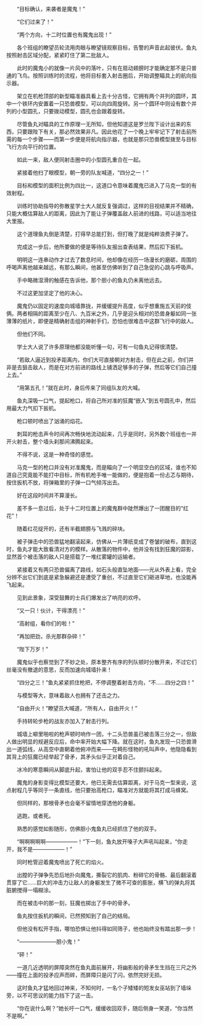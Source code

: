 　　“目标确认，来袭者是魔鬼！”

　　“它们过来了！”

　　“两个方向，十二时位置也有魔鬼出现！”

　　各个班组的瞭望员轮流用肉眼与瞭望镜观察目标，告警的声音此起彼伏。鱼丸按照射击区域分配，紧紧盯住了第二批敌人。

　　此时的魔鬼小的就像一片风中的落叶，只有在扇动翅膀时才能确定那不是只普通的飞鸟。按照训练时的流程，他将目标套入射击圈后，开始调整瞄具上的航向指示器。

　　架立在机枪顶部的新型瞄准器具看上去十分古怪，它拥有两个并列的圆环，其中一个铁环内安置着一只恐兽模型，可以向四周旋转。另一个圆环中则设有数个并列的小型圆孔，只要拨动模型，圆孔也会跟着旋转。

　　尽管鱼丸对瞄具的工作原理一无所知，但他知道这是罗兰陛下设计出来的东西，只要跟陛下有关，那必然效果非凡。因此他花了一个晚上牢牢记下了射击前所需的每一个步骤——而第一步便是将航向指示器，也就是那只恐兽模型拨至与目标飞行方向平行的位置。

　　如此一来，敌人便同射击圈中的小型圆孔重合在一起。

　　紧接着他扫了眼模型，朝一旁的队友喊道，“四分之一！”

　　目标和模型的面积比例为四比一，这道口令意味着魔鬼已进入了马克一型的有效射程。

　　训练时协助指导的弥散星学士大人就反复强调过，这样的目视结果并不精确，只能大概估算敌人的距离，因此为了能让子弹覆盖敌人前进的线路，可以适当地往大里报。

　　这个道理鱼丸倒是清楚，打得早总能打到，但打晚了就是纯粹浪费子弹了。

　　完成这一步后，他所要做的便是等待队友报出查表结果，然后扣下扳机。

　　明明这一连串动作才过去了数息时间，他却像在经历一场漫长的磨砺，周围的呼喝声离他越来越远，有那么瞬间，他甚至仿佛听到了自己急促的心跳与呼吸声。

　　手中略微湿滑的触感在告诉他，那个胆小的鱼丸仍未离他远去。

　　不过这更加坚定了他的决心。

　　魔鬼仍以固定的速度向城墙靠拢，并缓缓提升高度，似乎想重施五天前的伎俩。两者相隔的距离至少在八、九百米之外，几乎是迎头相对的恐兽身躯如同一张薄薄的纸片，即便是精确射击组的神射手们，恐怕也很难击中这群飞行中的敌人。

　　但他们不同。

　　学士大人说了许多原理他都没能听懂一句，可有一句鱼丸记得很清楚。

　　“若敌人逼近到投矛距离内，你们大可直接朝对方射击，但在此之前，你们并非是去狙击敌人，而是在对方前进的路线上铺洒足够多的子弹，然后等它们自己撞上去。”

　　“用第五孔！”就在此时，身后传来了同组队友的大喊。

　　鱼丸深吸一口气，提起枪口，将自己所对准的狂魔“嵌入”到五号圆孔中，然后用最大力气扣下扳机。

　　枪口顿时喷出了汹涌的焰花。

　　刺耳的枪击声令时间再次畅快地流动起来，几乎是同时，另外数个班组也一并开火射击，整个墙头刹那间沸腾起来。

　　不得不说，这是一种奇怪的感觉。

　　马克一型的枪口并没有对准魔鬼，而是瞄向了一个明显空白的区域，谁也不知道自己究竟能不能打中目标，所有机枪手唯一能做的，便是抱着一份忐忑与期待，按住扳机不放，将弹箱里的子弹一口气倾泻出去。

　　好在这段时间并不算漫长。

　　差不多一息过后，处于十二时位置上的魔鬼群中陡然爆出了一团醒目的“红花”！

　　随着红花绽开的，还有半截翅膀与飞溅的碎块。

　　被子弹击中的恐兽猛地翻滚起来，仿佛从一片薄纸变成了卷皱的破布，直到这时，鱼丸才能大致看清对方的模样。从散落的物件中，他并没有找到狂魔的踪影，显然首个被击落的敌人只是搭载了一堆红雾罐的运输者。

　　紧接着又有两只恐兽偏离了路线，如石头般直坠地面——光从外表上看，完全分辨不出它们到底是紧急躲避还是遭受了重创，不过直至它们砸进草地，也没能再飞起来。

　　见到此景象，深受鼓舞的士兵们爆发出了响亮的欢呼。

　　“又一只！伙计，干得漂亮！”

　　“高射组，看你们的啦！”

　　“再加把劲，杀光那群杂碎！”

　　“陛下万岁！”

　　魔鬼似乎也察觉到了不妙之处，原本整齐有序的列队顿时分散开来，不过它们丝毫没有撤退的意思，反而加速向城墙扑来！

　　“四分之三！”鱼丸紧紧抓住枪把，不停调整着射击方向，“不……四分之四！”

　　与模型等大，意味着敌人也拥有了还击之力。

　　“自由开火！”瞭望员大喊道，“所有人，自由开火！”

　　手持转轮步枪的战友亦加入了射击行列。

　　城墙上噼里啪啦的枪声顿时响作一团，十二头恐兽虽已被击落三分之一，但敌人做出明显的规避反应后，命中率开始大幅下降。就在这时，鱼丸发现一只恐兽滑出一道弧线，从高空中直朝着他俯冲而来——在畸形怪物的吼叫声中，他隐隐看到其背上的狂魔已经举起了骨矛，其矛头似乎正对着自己。

　　冰冷的寒意瞬间从脚底升起，害怕让他的双手忍不住颤抖起来。

　　魔鬼的身影变得比模型还要大，他已无需去估算距离，对于马克一型来说，这点射程几乎等同于一条直线，他只要抬高枪口，瞄准对方就能将其打成马蜂窝。

　　但同样的，那根骨矛也会毫不留情地穿透他的身躯。

　　逃跑，或者死。

　　熟悉的感觉如影随形，仿佛胆小鬼鱼丸已经抓住了他的双手。

　　“啊啊啊啊啊——————！”下一刻，鱼丸放开嗓子大声吼叫起来，“你走开，我不是——————！”

　　同时枪管迎着魔鬼喷出了死亡的焰火。

　　出膛的子弹争先恐后地扑向魔鬼，撕裂它的肌肉、粉碎它的骨骼、最后翻滚着贯穿了它……巨大的冲击力让敌人的身躯发生了微不可查的膨胀，横飞的弹丸将其脏腑搅得一塌糊涂。

　　而在被击中的那一刻，狂魔也掷出了手中的骨矛。

　　鱼丸按住扳机的瞬间，已然预知到了自己的结局。

　　但他没有松开手指，哪怕恐惧让他抖得如同筛子，他也始终没有踏出那一步！

　　“———————胆小鬼！”

　　“砰！”

　　一道几近透明的屏障突然在鱼丸面前展开，将幽影般的骨矛生生挡在三尺之外——撞在上面的投矛应声而碎，而屏障只是闪了闪，依然完好无损。

　　这时鱼丸才猛地回过神来，不知何时，一名个子矮矮的短发女巫站到了墙垛旁，以不可思议的能力挡下了这一击。

　　“你在说什么啊？”她长吁一口气，缓缓收回双手，随后侧身一笑道，“你当然不是啊。”

